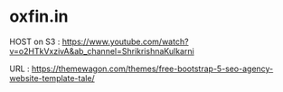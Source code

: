 # oxfin.in

HOST on S3 : https://www.youtube.com/watch?v=o2HTkVxzivA&ab_channel=ShrikrishnaKulkarni

URL : https://themewagon.com/themes/free-bootstrap-5-seo-agency-website-template-tale/